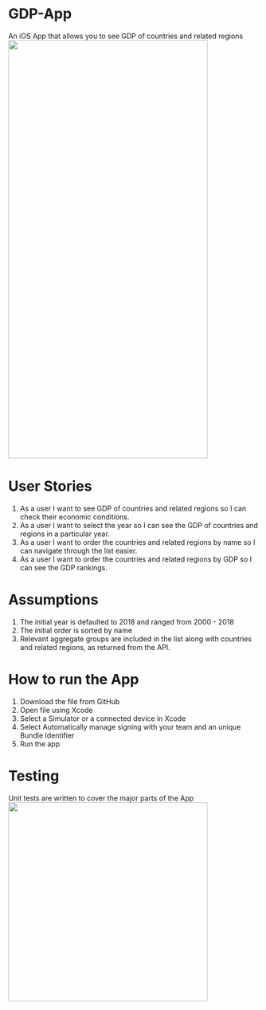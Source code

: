 # GDP-App
An iOS App that allows you to see GDP of countries and related regions
<img src="https://firebasestorage.googleapis.com/v0/b/bredway-test-environment.appspot.com/o/to_be_deleted%2FHomePage.png?alt=media&token=0a9a36bb-a1d0-41e4-b78e-2a4e57b5a743" height="840" width="400">

# User Stories
1. As a user I want to see GDP of countries and related regions so I can check their economic conditions.
2. As a user I want to select the year so I can see the GDP of countries and regions in a particular year.
3. As a user I want to order the countries and related regions by name so I can navigate through the list easier.
4. As a user I want to order the countries and related regions by GDP so I can see the GDP rankings.

# Assumptions
1. The initial year is defaulted to 2018 and ranged from 2000 - 2018
2. The initial order is sorted by name
3. Relevant aggregate groups are included in the list along with countries and related regions, as returned from the API.

# How to run the App
1. Download the file from GitHub
2. Open file using Xcode
3. Select a Simulator or a connected device in Xcode
4. Select Automatically manage signing with your team and an unique Bundle Identifier
5. Run the app

# Testing
Unit tests are written to cover the major parts of the App
<img src="https://firebasestorage.googleapis.com/v0/b/bredway-test-environment.appspot.com/o/to_be_deleted%2FUnitTests.png?alt=media&token=a2f90646-7ede-43ba-9e42-79aa563d15d5" height="400" width="400">
